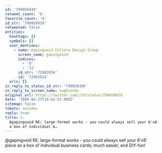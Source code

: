 ```yaml
---
id: '798058939'
retweet_count: '0'
favorite_count: '0'
id_str: '798058939'
retweeted: false
entities:
  hashtags: []
  symbols: []
  user_mentions:
    - name: Gapingvoid Culture Design Group
      screen_name: gapingvoid
      indices:
        - '0'
        - '11'
      id_str: '72982024'
      id: '72982024'
  urls: []
in_reply_to_status_id_str: '798030306'
in_reply_to_screen_name: hughcards
original_url: https://twitter.com/jth/status/798058939
date: '2008-04-27T14:42:57.000Z'
sitemap: false
robots: noindex
reply: true
title: >-
  @gapingvoid RE: large-format works - you could always sell your 6'x6' piece as
  a box of individual b…
---
```


@gapingvoid RE: large-format works - you could always sell your 6'x6' piece as a box of individual business cards; much easier, and DIY-fun!